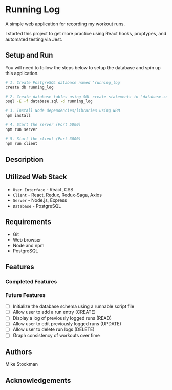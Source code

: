 # Running Log
A simple web application for recording my workout runs.

I started this project to get more practice using React hooks, proptypes, and automated testing via Jest.

## Setup and Run
You will need to follow the steps below to setup the database and spin up this application.

```bash
# 1. Create PostgreSQL database named 'running_log'
create db running_log

# 2. Create database tables using SQL create statements in 'database.sql'
psql -E -f database.sql -d running_log

# 3. Install Node dependencies/libraries using NPM
npm install

# 4. Start the server (Port 5000)
npm run server

# 5. Start the client (Port 3000)
npm run client
```

## Description

## Utilized Web Stack
- `User Interface` - React, CSS
- `Client` - React, Redux, Redux-Saga, Axios
- `Server` - Node.js, Express
- `Database` - PostgreSQL

## Requirements
- Git
- Web browser
- Node and npm
- PostgreSQL

## Features

### Completed Features

### Future Features
- [ ] Initialize the database schema using a runnable script file
- [ ] Allow user to add a run entry (CREATE)
- [ ] Display a log of previously logged runs (READ)
- [ ] Allow user to edit previously logged runs (UPDATE) 
- [ ] Allow user to delete run logs (DELETE)
- [ ] Graph consistency of workouts over time

## Authors
Mike Stockman

## Acknowledgements
